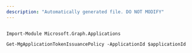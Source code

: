 ```yaml
---
description: "Automatically generated file. DO NOT MODIFY"
---
```


```powershellv2

Import-Module Microsoft.Graph.Applications

Get-MgApplicationTokenIssuancePolicy -ApplicationId $applicationId

```